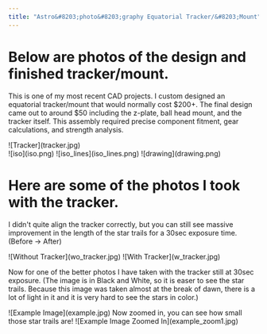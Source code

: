 ```yaml
---
title: "Astro&#8203;photo&#8203;graphy Equatorial Tracker/&#8203;Mount"
---
```


<style>
    p.tagline {
        display: none;
    }
</style>

# Below are photos of the design and finished tracker/&#8203;mount.

This is one of my most recent CAD projects. I custom designed an equatorial tracker/mount that would normally cost $200+. The final design came out to around $50 including the z-plate, ball head mount, and the tracker itself.
This assembly required precise component fitment, gear calculations, and strength analysis.

<div markdown="1" id="SolidWorks100">
![Tracker](tracker.jpg)
</div>
<div markdown="1" id="SolidWorks75">
![iso](iso.png)
![iso_lines](iso_lines.png)
![drawing](drawing.png)
</div>

# Here are some of the photos I took with the tracker.

I didn't quite align the tracker correctly, but you can still see massive improvement in the length of the star trails for a 30sec exposure time. (Before -> After)

<div markdown="1" id="SolidWorks75">
![Without Tracker](wo_tracker.jpg)
![With Tracker](w_tracker.jpg)
</div>

Now for one of the better photos I have taken with the tracker still at 30sec exposure. (The image is in Black and White, so it is easer to see the star trails. Because this image was taken almost at the break of dawn, there is a lot of light in it and it is very hard to see the stars in color.)

<div markdown="1" id="SolidWorks100">
![Example Image](example.jpg)
Now zoomed in, you can see how small those star trails are!
![Example Image Zoomed In](example_zoom1.jpg)
</div>

